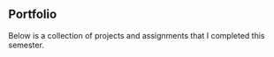 ## Portfolio ##
Below is a collection of projects and assignments that I completed this semester.


